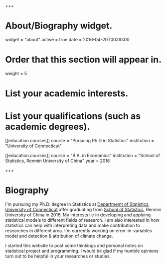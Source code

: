 +++
# About/Biography widget.
widget = "about"
active = true
date = 2016-04-20T00:00:00

# Order that this section will appear in.
weight = 5

# List your academic interests.


# List your qualifications (such as academic degrees).
[[education.courses]]
  course = "Pursuing Ph.D in Statistics"
  institution = "University of Connecticut"

[[education.courses]]
  course = "B.A. in Economics"
  institution = "School of Statistics, Renmin University of China"
  year = 2016
 
+++

# Biography

<p class="text-justify">I'm pursuing my Ph.D. degree in Statistics at <a
href="http://stat.uconn.edu/" target="_blank" rel="noopener">
Departmemt of Statistics, University of Connecticut</a> after
graduating from <a href="http://stat.ruc.edu.cn" target="_blank"
rel="noopener">School of Statistics</a>, Renmin University of China in
2016. My interests lie in developing and applying statistical models
to different fields of research. I am also interested in how
statistics can help with interpreting data and make contribution to
researches in different area. I'm currently working on
error-in-variables model and detection & attribution of climate
change. </p>

<p class="text-justify">I started this website to post some thinkings
and personal notes on statistical project and programming. I would be
glad if my humble opinions turn out to be helpful in your researches
or studies. </p >



